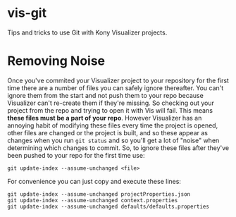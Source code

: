# vis-git
Tips and tricks to use Git with Kony Visualizer projects.

# Removing Noise

Once you've commited your Visualizer project to your repository for the first time there are a number of files you can safely ignore thereafter. You can't ignore them from the start and not push them to your repo because Visualizer can't re-create them if they're missing. So checking out your project from the repo and trying to open it with Vis will fail. This means **these files must be a part of your repo**. However Visualizer has an annoying habit of modifying these files every time the project is opened, other files are changed or the project is built, and so these appear as changes when you run `git status` and so you'll get a lot of "noise" when determining which changes to commit. So, to ignore these files after they've been pushed to your repo for the first time use:

    git update-index --assume-unchanged <file>

For convenience you can just copy and execute these lines:

    git update-index --assume-unchanged projectProperties.json
    git update-index --assume-unchanged context.properties
    git update-index --assume-unchanged defaults/defaults.properties
    
